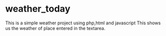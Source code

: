 # weather_today

This is a simple weather project using php,html and javascript
This shows us the weather of place entered in the textarea.
